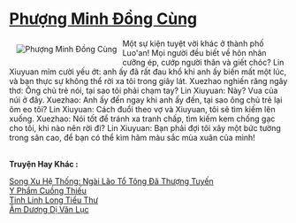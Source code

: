 <a href="https://truyentiki.com/phuong-minh-dong-cung.30420/" title="Phượng Minh Đồng Cùng"><h1>Phượng Minh Đồng Cùng</h1></a><div style="display:table"><img align="right" style="float: left; padding: 10px;" src="https://truyentiki.com/a/img/str/src/30420.jpg" alt="Phượng Minh Đồng Cùng">Một sự kiện tuyệt vời khác ở thành phố Luo&#39;an! Mọi người đều biết về hôn nhân cưỡng ép, cướp người thân và giết chóc? Lin Xiuyuan mỉm cười yếu ớt: anh ấy đã rất đau khổ khi anh ấy biến mất một lúc, và bạn thực sự không thể rời xa tôi trong giây lát. Xuezhao nghiến răng ngây thơ: Ông chủ trẻ nói, tại sao tôi phải chạm tay? Lin Xiuyuan: Này? Vua của núi ở đây. Xuezhao: Anh ấy đến ngay khi anh ấy đến, tại sao ông chủ trẻ lại ôm eo tôi? Lin Xiuyuan: Cách đuổi theo vợ và Xiuyuan, tôi sẽ tìm kiếm lên xuống. Xuezhao: Nói tốt để tránh xa tranh chấp, tìm kiếm kem chống gạc cho tôi, khi nào nên rời đi? Lin Xiuyuan: Bạn phải đợi tôi xây một bức tường trong sân cao, để bạn có thể kìm hãm màu sắc mùa xuân của mình!</div><p><br><b>Truyện Hay Khác :</b></p><a href="https://truyentiki.com/song-xu-he-thong-ngai-lao-to-tong-da-thuong-tuyen.30419/" alt="Song Xu Hệ Thống: Ngài Lão Tổ Tông Đã Thượng Tuyến">Song Xu Hệ Thống: Ngài Lão Tổ Tông Đã Thượng Tuyến</a><br/><a href="https://truyentiki.wordpress.com/2020/06/08/y-pham-cuong-thieu/" alt="Y Phẩm Cuồng Thiếu">Y Phẩm Cuồng Thiếu</a><br/><a href="https://github.com/nownovels/truyenhay/tree/master/truyenhay/30392/README.md" alt="Tinh Linh Long Tiểu Thư">Tinh Linh Long Tiểu Thư</a><br/><a href="https://github.com/nownovels/top500/tree/master/truyenhay/33875/" alt="Âm Dương Dị Văn Lục">Âm Dương Dị Văn Lục</a><br/>